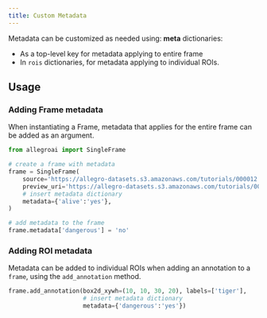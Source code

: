 ```yaml
---
title: Custom Metadata
---
```


Metadata can be customized as needed using: **meta** dictionaries: 
* As a top-level key for metadata applying to entire frame
* In `rois` dictionaries, for metadata applying to individual ROIs.

## Usage 

### Adding Frame metadata

When instantiating a Frame, metadata that applies for the entire frame can be
added as an argument.

```python
from allegroai import SingleFrame

# create a frame with metadata
frame = SingleFrame(
    source='https://allegro-datasets.s3.amazonaws.com/tutorials/000012.jpg',
    preview_uri='https://allegro-datasets.s3.amazonaws.com/tutorials/000012.jpg',
    # insert metadata dictionary
    metadata={'alive':'yes'}, 
)

# add metadata to the frame
frame.metadata['dangerous'] = 'no'
```

### Adding ROI metadata

Metadata can be added to individual ROIs when adding an annotation to a `frame`, using the `add_annotation`
method. 

```python
frame.add_annotation(box2d_xywh=(10, 10, 30, 20), labels=['tiger'],
                     # insert metadata dictionary
                     metadata={'dangerous':'yes'})
```